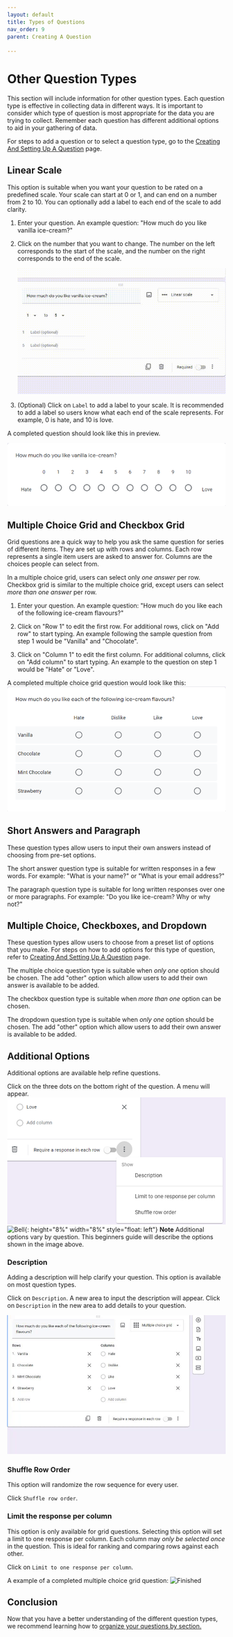 ```yaml
---
layout: default
title: Types of Questions
nav_order: 9
parent: Creating A Question

---
```


# Other Question Types

This section will include information for other question types. Each question type is effective in collecting data in different ways. It is important to consider which type of question is most appropriate for the data you are trying to collect. Remember each question has different additional options to aid in your gathering of data.

For steps to add a question or to select a question type, go to the [Creating And Setting Up A Question](./makingAQuestions.md#Setting-Up-the-Options-to-Your-Question) page.

## Linear Scale

This option is suitable when you want your question to be rated on a predefined scale. Your scale can start at 0 or 1, and can end on a number from 2 to 10. You can optionally add a label to each end of the scale to add clarity.

1. Enter your question. An example question: "How much do you like vanilla ice-cream?"

2. Click on the number that you want to change. The number on the left corresponds to the start of the scale, and the number on the right corresponds to the end of the scale.

    ![Linear Scale Scale](../images/questions/1_linearScale.gif)

3. (Optional) Click on `Label` to add a label to your scale. It is recommended to add a label so users know what each end of the scale represents. For example, 0 is hate, and 10 is love.

A completed question should look like this in preview.

![Linear Scale Results](../images/questions/1_linearResults.png)

## Multiple Choice Grid and Checkbox Grid

Grid questions are a quick way to help you ask the same question for series of different items. They are set up with rows and columns. Each row represents a single item users are asked to answer for. Columns are the choices people can select from.

In a multiple choice grid, users can select only _one answer_ per row. Checkbox grid is similar to the multiple choice grid, except users can select _more than one answer_ per row.
  
1. Enter your question. An example question: "How much do you like each of the following ice-cream flavours?"

2. Click on "Row 1" to edit the first row. For additional rows, click on "Add row" to start typing. An example following the sample question from step 1 would be "Vanilla" and "Chocolate".

3. Click on "Column 1" to edit the first column. For additional columns, click on "Add column" to start typing. An example to the question on step 1 would be "Hate" or "Love".
  
A completed multiple choice grid question would look like this:
![Grid Results](../images/questions/2_gridResults.png)

## Short Answers and Paragraph

These question types allow users to input their own answers instead of choosing from pre-set options.

The short answer question type is suitable for written responses in a few words. For example: "What is your name?" or "What is your email address?"

The paragraph question type is suitable for long written responses over one or more paragraphs. For example: "Do you like ice-cream? Why or why not?"

## Multiple Choice, Checkboxes, and Dropdown

These question types allow users to choose from a preset list of options that you make. For steps on how to add options for this type of question, refer to [Creating And Setting Up A Question](./makingAQuestions.md#Setting-Up-the-Options-to-Your-Question) page.

The multiple choice question type is suitable when _only one_ option should be chosen. The add "other" option which allow users to add their own answer is available to be added.

The checkbox question type is suitable when _more than one_ option can be chosen.

The dropdown question type is suitable when _only one_ option should be chosen. The add "other" option which allow users to add their own answer is available to be added.

## Additional Options

Additional options are available help refine questions.
  
Click on the three dots on the bottom right of the question. A menu will appear.
![Additional Options](../images/questions/2_advanced.png)
![Bell](https://github.com/kevtrng/Google-Forms-Guide/blob/gh-pages/docs/images/icons/bell.png?raw=true){: height="8%" width="8%" style="float: left"}
**Note** Additional options vary by question. This beginners guide will describe the options shown in the image above.

### Description

Adding a description will help clarify your question. This option is available on most question types.

Click on `Description`. A new area to input the description will appear. Click on `Description` in the new area to add details to your question.

![Description](../images/questions/2_description.gif)
  
### Shuffle Row Order

This option will randomize the row sequence for every user.

Click `Shuffle row order`.

### Limit the response per column

This option is only available for grid questions. Selecting this option will set a limit to one response per column. Each column may _only be selected once_ in the question. This is ideal for ranking and comparing rows against each other.

Click on `Limit to one response per column`.

A example of a completed multiple choice grid question:
![Finished](https://github.com/kevtrng/Google-Forms-Guide/blob/gh-pages/docs/images/questions/2_finished.png?raw=true)

## Conclusion

Now that you have a better understanding of the different question types, we recommend learning how to [organize your questions by section.](../formsSections.md)